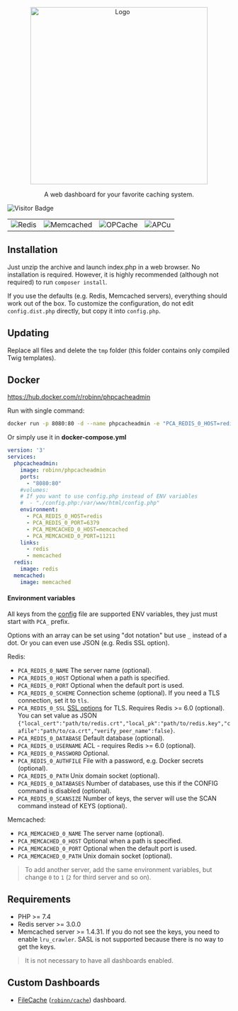 <p align="center"><img src=".github/img/logo-colored.svg" width="400" alt="Logo"></p>
<p align="center">A web dashboard for your favorite caching system.</p>

![Visitor Badge](https://visitor-badge.laobi.icu/badge?page_id=RobiNN1.phpCacheAdmin)

<table>
  <tr>
    <td><img alt="Redis" src=".github/img/redis.png"></td>
    <td><img alt="Memcached" src=".github/img/memcached.png"></td>
    <td><img alt="OPCache" src=".github/img/opcache.png"></td>
    <td><img alt="APCu" src=".github/img/apcu.png"></td>
  </tr>
</table>

## Installation

Just unzip the archive and launch index.php in a web browser. No installation is required.
However, it is highly recommended (although not required) to run `composer install`.

If you use the defaults (e.g. Redis, Memcached servers), everything should work out of the box.
To customize the configuration, do not edit `config.dist.php` directly, but copy it into `config.php`.

## Updating

Replace all files and delete the `tmp` folder (this folder contains only compiled Twig templates).

## Docker

https://hub.docker.com/r/robinn/phpcacheadmin

Run with single command:

```bash
docker run -p 8080:80 -d --name phpcacheadmin -e "PCA_REDIS_0_HOST=redis_host" -e "PCA_REDIS_0_PORT=6379" -e "PCA_MEMCACHED_0_HOST=memcached_host" -e "PCA_MEMCACHED_0_PORT=11211" robinn/phpcacheadmin
```

Or simply use it in **docker-compose.yml**

```yaml
version: '3'
services:
  phpcacheadmin:
    image: robinn/phpcacheadmin
    ports:
      - "8080:80"
    #volumes:
    # If you want to use config.php instead of ENV variables
    #  - "./config.php:/var/www/html/config.php"
    environment:
      - PCA_REDIS_0_HOST=redis
      - PCA_REDIS_0_PORT=6379
      - PCA_MEMCACHED_0_HOST=memcached
      - PCA_MEMCACHED_0_PORT=11211
    links:
      - redis
      - memcached
  redis:
    image: redis
  memcached:
    image: memcached
```

#### Environment variables

All keys from the [config](https://github.com/RobiNN1/phpCacheAdmin/blob/master/config.dist.php) file are supported ENV variables,
they just must start with `PCA_` prefix.

Options with an array can be set using "dot notation" but use `_` instead of a dot.
Or you can even use JSON (e.g. Redis SSL option).

Redis:

- `PCA_REDIS_0_NAME` The server name (optional).
- `PCA_REDIS_0_HOST` Optional when a path is specified.
- `PCA_REDIS_0_PORT` Optional when the default port is used.
- `PCA_REDIS_0_SCHEME` Connection scheme (optional). If you need a TLS connection, set it to `tls`.
- `PCA_REDIS_0_SSL` [SSL options](https://www.php.net/manual/en/context.ssl.php) for TLS. Requires Redis >= 6.0 (optional). You can set value as JSON `{"local_cert":"path/to/redis.crt","local_pk":"path/to/redis.key","cafile":"path/to/ca.crt","verify_peer_name":false}`.
- `PCA_REDIS_0_DATABASE` Default database (optional).
- `PCA_REDIS_0_USERNAME` ACL - requires Redis >= 6.0 (optional).
- `PCA_REDIS_0_PASSWORD` Optional.
- `PCA_REDIS_0_AUTHFILE` File with a password, e.g. Docker secrets (optional).
- `PCA_REDIS_0_PATH` Unix domain socket (optional).
- `PCA_REDIS_0_DATABASES` Number of databases, use this if the CONFIG command is disabled (optional).
- `PCA_REDIS_0_SCANSIZE` Number of keys, the server will use the SCAN command instead of KEYS (optional).

Memcached:

- `PCA_MEMCACHED_0_NAME` The server name (optional).
- `PCA_MEMCACHED_0_HOST` Optional when a path is specified.
- `PCA_MEMCACHED_0_PORT` Optional when the default port is used.
- `PCA_MEMCACHED_0_PATH` Unix domain socket (optional).

> To add another server, add the same environment variables, but change `0` to `1` (`2` for third server and so on).

## Requirements

- PHP >= 7.4
- Redis server >= 3.0.0
- Memcached server >= 1.4.31. If you do not see the keys, you need to enable `lru_crawler`. SASL is not supported because there is no way to get the keys.

> It is not necessary to have all dashboards enabled.

## Custom Dashboards

- [FileCache](https://github.com/RobiNN1/FileCache-Dashboard) ([`robinn/cache`](https://github.com/RobiNN1/Cache)) dashboard.

<!-- Font used in logo Arial Rounded MT Bold -->
